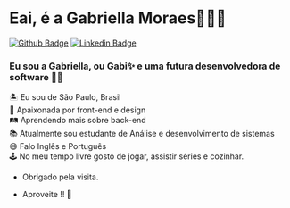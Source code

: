 # Eai, é a Gabriella Moraes👩‍💻👋 

[![Github Badge](https://img.shields.io/badge/-Github-000?style=flat-square&logo=Github&logoColor=white&link=https://github.com/bimoraes)](https://github.com/bimoraes)
[![Linkedin Badge](https://img.shields.io/badge/-LinkedIn-blue?style=flat-square&logo=Linkedin&logoColor=white&link=https://www.linkedin.com/in/gabriella-moraes-a49338206/)](https://www.linkedin.com/in/gabriella-moraes-a49338206/)


### Eu sou a Gabriella, ou Gabi✨ e uma futura desenvolvedora de software 👩‍💻
🏝 Eu sou de São Paulo, Brasil<br>
💜 Apaixonada por front-end e design<br>
🛤 Aprendendo mais sobre back-end<br>
📚 Atualmente sou estudante de Análise e desenvolvimento de sistemas<br>
😄 Falo Inglês e Português <br>
🕹 No meu tempo livre gosto de jogar, assistir séries e cozinhar.

 * Obrigado pela visita.

 * Aproveite !! 🤖
 <!--! [ Animação de cobra ] (https://github.com/bimoraes/bimoraes/blob/output/github-contribution-grid-snake.svg)-->